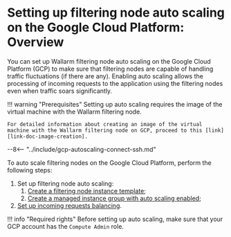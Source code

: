 [link-doc-image-creation]:              create-image.md
[link-doc-template-creation]:           creating-instance-template.md
[link-doc-managed-autoscaling-group]:   creating-autoscaling-group.md
[link-doc-lb-guide]:                    load-balancing-guide.md

#   Setting up filtering node auto scaling on the Google Cloud Platform: Overview

You can set up Wallarm filtering node auto scaling on the Google Cloud Platform (GCP) to make sure that filtering nodes are capable of handling traffic fluctuations (if there are any). Enabling auto scaling allows the processing of incoming requests to the application using the filtering nodes even when traffic soars significantly.

!!! warning "Prerequisites"
    Setting up auto scaling requires the image of the virtual machine with the Wallarm filtering node.
    
    For detailed information about creating an image of the virtual machine with the Wallarm filtering node on GCP, proceed to this [link][link-doc-image-creation].

--8<-- "../include/gcp-autoscaling-connect-ssh.md"

To auto scale filtering nodes on the Google Cloud Platform, perform the following steps:
1.  Set up filtering node auto scaling:
    1.  [Create a filtering node instance template][link-doc-template-creation];
    2.  [Create a managed instance group with auto scaling enabled][link-doc-managed-autoscaling-group];
2.  [Set up incoming requests balancing][link-doc-lb-guide].

!!! info "Required rights"
    Before setting up auto scaling, make sure that your GCP account has the `Compute Admin` role.